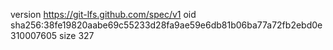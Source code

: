 version https://git-lfs.github.com/spec/v1
oid sha256:38fe19820aabe69c55233d28fa9ae59e6db81b06ba77a72fb2ebd0e310007605
size 327
